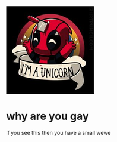 <!DOCTYPE html>
<html lang="">
  <head>
    <meta charset="utf-8" />
    <title>what</title>
  </head>
  <body>
    <img src="yes.jpg" alt="" />
    <h1>why are you gay</h1>
    <p>if you see this then you have a small wewe</p>
  </body>
</html>
